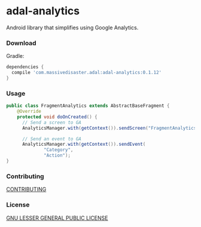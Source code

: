 # adal-analytics
Android library that simplifies using Google Analytics.

### Download

Gradle:

```gradle
dependencies {
  compile 'com.massivedisaster.adal:adal-analytics:0.1.12'
}
```
### Usage
```java
public class FragmentAnalytics extends AbstractBaseFragment {
    @Override
    protected void doOnCreated() {
      // Send a screen to GA
      AnalyticsManager.with(getContext()).sendScreen("FragmentAnalytics");

      // Send an event to GA
      AnalyticsManager.with(getContext()).sendEvent(
              "Category",
              "Action");
}
```
### Contributing
[CONTRIBUTING](../CONTRIBUTING.md)

### License
[GNU LESSER GENERAL PUBLIC LICENSE](../LICENSE.md)